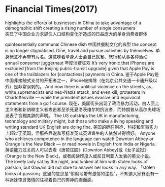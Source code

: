 # Financial Times(2017)

highlights the efforts of businesses in China to take advantage of a demographic shift creating a rising number of single consumers  
突显了中国企业力求抓住人口结构变化所造成的日益庞大的单身消费者群体

quintessentially communal Chinese dish
中国共餐制文化的典型
the concept is no longer stigmatised. Dine, travel and pursue activities by themselves.
单身概念不再带有污名。这意味着单身人士会自己就餐、旅行和从事各种活动
annual consumer juggernaut
年度消费狂欢
It’s very ironic that iPhones are excluded [from the Beijing public-transit upgrade] given that Apple Pay is one of the trailblazers for [contactless] payments in China.
鉴于Apple Pay是中国非接触式支付的开拓者之一，iPhone被排除（在北京公共交通一卡通升级以外）是非常讽刺的。
And now there is political violence on the streets, as white supremacists and neo-Nazis attack, and even kill, protesters in Charlottesville — while the president issues evasive and equivocal statements from a golf course.
现在，美国街头出现了政治暴力活动，白人至上主义者和新纳粹主义者攻击甚至杀死夏洛茨维尔的抗议者，而特朗普从高尔夫球场发表了含糊其辞的声明。
The US outstrips the UK in manufacturing, technology and military might, but those who make a living speaking and writing standard UK English are doing fine.
美国的确在制造、科技和军事实力上超过了英国，但那些靠说和写标准英式英语谋生的人依然过得很好。
Anyone who achieves competence in the language can watch Downton Abbey or Orange is the New Black — or read novels in English from India or Nigeria.
英语能力过关的人可以去看《唐顿庄园》(Downton Abbey)或《女子监狱》(Orange is the New Black)，或者阅读印度人或尼日利亚人发表的英文小说。
The lovely lady sat by the night, and looked at him with stolen looks of passion, but Gawain did not dare to answer her looks in any way.
「stolen looks of passion」这里的意思是“偷偷地带有激情的注视”，不知道大家有没有一种迷妹饱含激情的注视着自己的男神的画面感。
